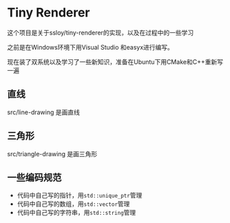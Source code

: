 # Tiny Renderer

这个项目是关于ssloy/tiny-renderer的实现，以及在过程中的一些学习

之前是在Windows环境下用Visual Studio 和easyx进行编写。

现在装了双系统以及学习了一些新知识，准备在Ubuntu下用CMake和C++重新写一遍

## 直线

src/line-drawing 是画直线

## 三角形

src/triangle-drawing 是画三角形

## 一些编码规范

- 代码中自己写的指针，用`std::unique_ptr`管理
- 代码中自己写的数组，用`std::vector`管理
- 代码中自己写的字符串，用`std::string`管理
